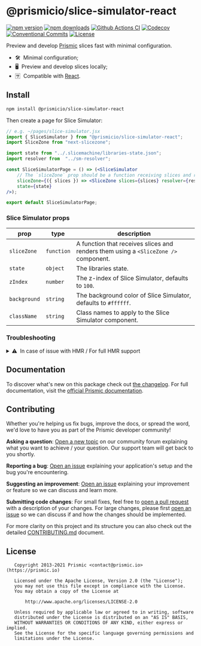 <!--

Replace all on all files (README.md, CONTRIBUTING.md, bug_report.md, package.json):
- @prismicio/slice-simulator-react
- Preview and develop Prismic slices fast with minimal configuration
- prismicio/slice-simulator
- slice-simulator

-->

# @prismicio/slice-simulator-react

[![npm version][npm-version-src]][npm-version-href]
[![npm downloads][npm-downloads-src]][npm-downloads-href]
[![Github Actions CI][github-actions-ci-src]][github-actions-ci-href]
[![Codecov][codecov-src]][codecov-href]
[![Conventional Commits][conventional-commits-src]][conventional-commits-href]
[![License][license-src]][license-href]

Preview and develop [Prismic][prismic] slices fast with minimal configuration.

- 🛠 &nbsp;Minimal configuration;
- 🖥 &nbsp;Preview and develop slices locally;
- 🈂 &nbsp;Compatible with [React][react].

## Install

```bash
npm install @prismicio/slice-simulator-react
```

Then create a page for Slice Simulator:
```jsx
// e.g. ~/pages/slice-simulator.jsx
import { SliceSimulator } from "@prismicio/slice-simulator-react";
import SliceZone from "next-slicezone";

import state from "../.slicemachine/libraries-state.json";
import resolver from  "../sm-resolver";

const SliceSimulatorPage = () => (<SliceSimulator
	// The `sliceZone` prop should be a function receiving slices and rendering them using your `SliceZone` component.
	sliceZone={({ slices }) => <SliceZone slices={slices} resolver={resolver} />}
	state={state}
/>);

export default SliceSimulatorPage;
```

### Slice Simulator props

| prop         | type       | description                                                                         |
| ------------ | ---------- | ----------------------------------------------------------------------------------- |
| `sliceZone`  | `function` | A function that receives slices and renders them using a `<SliceZone />` component. |
| `state`      | `object`   | The libraries state.                                                                |
| `zIndex`     | `number`   | The z-index of Slice Simulator, defaults to `100`.                                  |
| `background` | `string`   | The background color of Slice Simulator, defaults to `#ffffff`.                   |
| `className`  | `string`   | Class names to apply to the Slice Simulator component.                              |

### Troubleshooting

<details>
<summary>⚠ &nbsp;In case of issue with HMR / For full HMR support</summary>
<br />

If you're having trouble with HMR, or would like full HMR support, you can try updating your Slice Simulator page as follow:

```jsx
// e.g. ~/pages/slice-simulator.jsx
import * as React from "react";
import { SliceSimulator } from "@prismicio/slice-simulator-react";
import SliceZone from "next-slicezone";

import _state from "../.slicemachine/libraries-state.json";
import resolver from  "../sm-resolver";

const SliceSimulatorPage = () => {
	const [state, setState] = React.useState(_state);

	// If using Webpack, add the following mounted hook for full HMR support:
	if (module.hot) {
		// Path should be the same as your libraries state import
		module.hot.accept("../.slicemachine/libraries-state.json", () => {
			setState(_state);
		});
	}

	// If using Vite, add the following mounted hook for full HMR support:
	// if (import.meta.hot) {
	// 	// Path should be the same as your libraries state import
	// 	import.meta.hot.accept("../.slicemachine/libraries-state.json", (m) => {
	// 		setState(m.default);
	// 	});
	// }
	
	return (<SliceSimulator
		// The `sliceZone` prop should be a function receiving slices and rendering them using your `SliceZone` component.
		sliceZone={({ slices }) => <SliceZone slices={slices} resolver={resolver} />}
		state={state}
	/>);
}

export default SliceSimulatorPage;
```

</details>

## Documentation

To discover what's new on this package check out [the changelog][changelog]. For full documentation, visit the [official Prismic documentation][prismic-docs].

## Contributing

Whether you're helping us fix bugs, improve the docs, or spread the word, we'd love to have you as part of the Prismic developer community!

**Asking a question**: [Open a new topic][forum-question] on our community forum explaining what you want to achieve / your question. Our support team will get back to you shortly.

**Reporting a bug**: [Open an issue][repo-bug-report] explaining your application's setup and the bug you're encountering.

**Suggesting an improvement**: [Open an issue][repo-feature-request] explaining your improvement or feature so we can discuss and learn more.

**Submitting code changes**: For small fixes, feel free to [open a pull request][repo-pull-requests] with a description of your changes. For large changes, please first [open an issue][repo-feature-request] so we can discuss if and how the changes should be implemented.

For more clarity on this project and its structure you can also check out the detailed [CONTRIBUTING.md][contributing] document.

## License

```
   Copyright 2013-2021 Prismic <contact@prismic.io> (https://prismic.io)

   Licensed under the Apache License, Version 2.0 (the "License");
   you may not use this file except in compliance with the License.
   You may obtain a copy of the License at

       http://www.apache.org/licenses/LICENSE-2.0

   Unless required by applicable law or agreed to in writing, software
   distributed under the License is distributed on an "AS IS" BASIS,
   WITHOUT WARRANTIES OR CONDITIONS OF ANY KIND, either express or implied.
   See the License for the specific language governing permissions and
   limitations under the License.
```

<!-- Links -->

[prismic]: https://prismic.io

<!-- TODO: Replace link with a more useful one if available -->

[prismic-docs]: https://prismic.io/docs
[changelog]: ./CHANGELOG.md
[contributing]: ./CONTRIBUTING.md
[react]: https://reactjs.org

<!-- TODO: Replace link with a more useful one if available -->

[forum-question]: https://community.prismic.io
[repo-bug-report]: https://github.com/prismicio/slice-simulator/issues/new?assignees=&labels=bug&template=bug_report.md&title=
[repo-feature-request]: https://github.com/prismicio/slice-simulator/issues/new?assignees=&labels=enhancement&template=feature_request.md&title=
[repo-pull-requests]: https://github.com/prismicio/slice-simulator/pulls

<!-- Badges -->

[npm-version-src]: https://img.shields.io/npm/v/@prismicio/slice-simulator-react/latest.svg
[npm-version-href]: https://npmjs.com/package/@prismicio/slice-simulator-react
[npm-downloads-src]: https://img.shields.io/npm/dm/@prismicio/slice-simulator-react.svg
[npm-downloads-href]: https://npmjs.com/package/@prismicio/slice-simulator-react
[github-actions-ci-src]: https://github.com/prismicio/slice-simulator/workflows/ci/badge.svg
[github-actions-ci-href]: https://github.com/prismicio/slice-simulator/actions?query=workflow%3Aci
[codecov-src]: https://img.shields.io/codecov/c/github/prismicio/slice-simulator.svg
[codecov-href]: https://codecov.io/gh/prismicio/slice-simulator
[conventional-commits-src]: https://img.shields.io/badge/Conventional%20Commits-1.0.0-yellow.svg
[conventional-commits-href]: https://conventionalcommits.org
[license-src]: https://img.shields.io/npm/l/@prismicio/slice-simulator-react.svg
[license-href]: https://npmjs.com/package/@prismicio/slice-simulator-react
